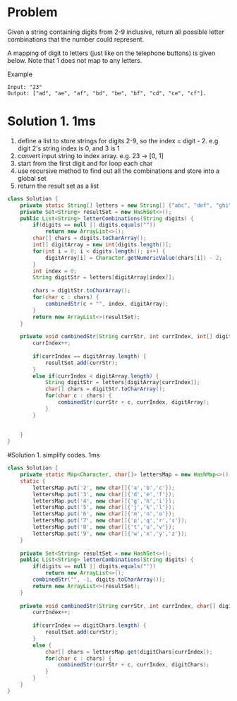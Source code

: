# Problem

Given a string containing digits from 2-9 inclusive, return all possible letter combinations that the number could represent.

A mapping of digit to letters (just like on the telephone buttons) is given below. Note that 1 does not map to any letters.

Example
```
Input: "23"
Output: ["ad", "ae", "af", "bd", "be", "bf", "cd", "ce", "cf"].
```

# Solution 1. 1ms
1. define a list to store strings for digits 2-9, so the index = digit - 2. e.g digit 2's string index is 0, and 3 is 1
2. convert input string to index array. e.g. 23 -> [0, 1]
3. start from the first digit and for loop each char
4. use recursive method to find out all the combinations and store into a global set
5. return the result set as a list

```java
class Solution {
    private static String[] letters = new String[] {"abc", "def", "ghi", "jkl", "mno", "pqrs", "tuv", "wxyz"};
    private Set<String> resultSet = new HashSet<>();
    public List<String> letterCombinations(String digits) {
        if(digits == null || digits.equals(""))
            return new ArrayList<>();
        char[] chars = digits.toCharArray();
        int[] digitArray = new int[digits.length()];
        for(int i = 0; i < digits.length(); i++) {
            digitArray[i] = Character.getNumericValue(chars[i]) - 2;
        }
        int index = 0;
        String digitStr = letters[digitArray[index]];
        
        chars = digitStr.toCharArray();
        for(char c : chars) {
            combinedStr(c + "", index, digitArray);
        }
        return new ArrayList<>(resultSet);
    }
    
    private void combinedStr(String currStr, int currIndex, int[] digitArray) {
        currIndex++;
        
        if(currIndex == digitArray.length) {
            resultSet.add(currStr);
        }
        else if(currIndex < digitArray.length) {
            String digitStr = letters[digitArray[currIndex]];
            char[] chars = digitStr.toCharArray();
            for(char c : chars) {
                combinedStr(currStr + c, currIndex, digitArray);
            }
        }
            
        
    }
}
```

#Solution 1. simplify codes. 1ms
```java
class Solution {
    private static Map<Character, char[]> lettersMap = new HashMap<>();
    static {
        lettersMap.put('2', new char[]{'a','b','c'});
        lettersMap.put('3', new char[]{'d','e','f'});
        lettersMap.put('4', new char[]{'g','h','i'});
        lettersMap.put('5', new char[]{'j','k','l'});
        lettersMap.put('6', new char[]{'m','n','o'});
        lettersMap.put('7', new char[]{'p','q','r','s'});
        lettersMap.put('8', new char[]{'t','u','v'});
        lettersMap.put('9', new char[]{'w','x','y','z'});
    }
    
    private Set<String> resultSet = new HashSet<>();
    public List<String> letterCombinations(String digits) {
        if(digits == null || digits.equals(""))
            return new ArrayList<>();
        combinedStr("", -1, digits.toCharArray());
        return new ArrayList<>(resultSet);
    }
    
    private void combinedStr(String currStr, int currIndex, char[] digitChars) {
        currIndex++;
        
        if(currIndex == digitChars.length) {
            resultSet.add(currStr);
        }
        else {
            char[] chars = lettersMap.get(digitChars[currIndex]);
            for(char c : chars) {
                combinedStr(currStr + c, currIndex, digitChars);
            }
        }
    }
}
```
